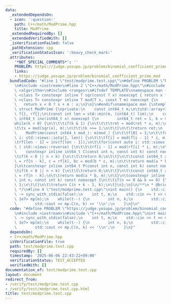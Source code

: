 ```yaml
---
data:
  _extendedDependsOn:
  - icon: ':question:'
    path: C++/math/ModPrime.hpp
    title: ModPrime
  _extendedRequiredBy: []
  _extendedVerifiedWith: []
  _isVerificationFailed: false
  _pathExtension: cpp
  _verificationStatusIcon: ':heavy_check_mark:'
  attributes:
    '*NOT_SPECIAL_COMMENTS*': ''
    PROBLEM: https://judge.yosupo.jp/problem/binomial_coefficient_prime_mod
    links:
    - https://judge.yosupo.jp/problem/binomial_coefficient_prime_mod
  bundledCode: "#line 1 \"test/modprime.test.cpp\"\n#define PROBLEM \"https://judge.yosupo.jp/problem/binomial_coefficient_prime_mod\"\
    \n#include <iostream>\n#line 2 \"C++/math/ModPrime.hpp\"\n#include <array>\n#include\
    \ <algorithm>\n#include <ranges>\n#ifndef TEMPLATE\nnamespace man {\ntemplate\
    \ <class T> constexpr inline T sqr(const T x) noexcept { return x * x; }\ntemplate\
    \ <class T> constexpr inline T mod(T x, const T m) noexcept {\n    x %= m;\n \
    \   return x < 0 ? x + m : x;\n}\n}\n#endif\nnamespace man {\ntemplate <int lim>\
    \ struct ModPrime {\nprivate:\n    const int64_t m;\n\tstd::array<int64_t, lim>\
    \ f{}, rf{};\n\tconst int len = std::min(m, (int64_t) lim);\n    constexpr inline\
    \ int64_t inv(int64_t x) noexcept {\n        int64_t ret = 1, k = m - 2;\n\t\t\
    while(k > 0) {\n\t\t\tif(k & 1) {\n\t\t\t\tret = mod(ret * x, m);\n\t\t\t}\n\t\
    \t\tx = mod(sqr(x), m);\n\t\t\tk >>= 1;\n\t\t}\n\t\treturn ret;\n    }\npublic:\n\
    \    ModPrime(const int64_t mod_): m(mod_) {\n\t\tf[0] = 1;\n\t\tfor(const auto\
    \ i: std::views::iota(1, len)) {\n\t\t\tf[i] = mod(f[i - 1] * i, m);\n\t\t}\n\t\
    \trf[len - 1] = inv(f[len - 1]);\n\t\tfor(const auto i: std::views::iota(1, len)\
    \ | std::views::reverse) {\n\t\t\trf[i - 1] = mod(rf[i] * i, m);\n\t\t}\n    }\n\
    \    constexpr inline int64_t C(const int n, const int k) const noexcept {\n\t\
    \tif(k < 0 || n < k) {\n\t\t\treturn 0;\n\t\t}\n\t\tconst int64_t a = f[n], b\
    \ = rf[n - k], c = rf[k], bc = mod(b * c, m);\n\t\treturn mod(a * bc, m);\n\t\
    }\n\tconstexpr inline int64_t P(const int n, const int k) const noexcept {\n\t\
    \tif(k < 0 || n < k) {\n\t\t\treturn 0;\n\t\t}\n\t\tconst int64_t a = f[n], b\
    \ = rf[n - k];\n\t\treturn mod(a * b, m);\n\t}\n\tconstexpr inline int64_t H(const\
    \ int n, const int k) const noexcept {\n\t\tif(n == 0 && k == 0) {\n\t\t\treturn\
    \ 1;\n\t\t}\n\t\treturn C(n + k - 1, k);\n\t}\n};\n}\n/**\n * @brief ModPrime\n\
    \ */\n#line 4 \"test/modprime.test.cpp\"\nint main() {\n    std::cin.tie(nullptr)\
    \ -> sync_with_stdio(false);\n    int t, m;\n    std::cin >> t >> m;\n    man::ModPrime<(int)\
    \ 1e7> mp(m);\n    while(t--) {\n        int n, k;\n        std::cin >> n >> k;\n\
    \        std::cout << mp.C(n, k) << '\\n';\n    }\n}\n"
  code: "#define PROBLEM \"https://judge.yosupo.jp/problem/binomial_coefficient_prime_mod\"\
    \n#include <iostream>\n#include \"C++/math/ModPrime.hpp\"\nint main() {\n    std::cin.tie(nullptr)\
    \ -> sync_with_stdio(false);\n    int t, m;\n    std::cin >> t >> m;\n    man::ModPrime<(int)\
    \ 1e7> mp(m);\n    while(t--) {\n        int n, k;\n        std::cin >> n >> k;\n\
    \        std::cout << mp.C(n, k) << '\\n';\n    }\n}"
  dependsOn:
  - C++/math/ModPrime.hpp
  isVerificationFile: true
  path: test/modprime.test.cpp
  requiredBy: []
  timestamp: '2025-06-06 22:43:22+09:00'
  verificationStatus: TEST_ACCEPTED
  verifiedWith: []
documentation_of: test/modprime.test.cpp
layout: document
redirect_from:
- /verify/test/modprime.test.cpp
- /verify/test/modprime.test.cpp.html
title: test/modprime.test.cpp
---
```

